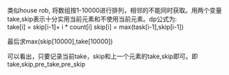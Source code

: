 类似house rob, 将数组按1-10000进行排列，相邻的不能同时获取。用两个变量take,skip表示十分实用当前元素和不使用当前元素。dp公式为:  
take[i] = skip[i-1]+ i * count[i]
skip[i] = max(task[i-1],skip[i-1])

最后求max(skip[10000],take[10000])

可以看出，只要记录当前take，skip和上一个元素的take,skip即可。即take,skip,pre_take,pre_skip